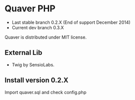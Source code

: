 Quaver PHP
==========
* Last stable branch 0.2.X (End of support December 2014)
* Current dev branch 0.3.X

Quaver is distributed under MIT license.

External Lib
------------
* Twig by SensioLabs.


Install version 0.2.X
---------------------
Import quaver.sql and check config.php